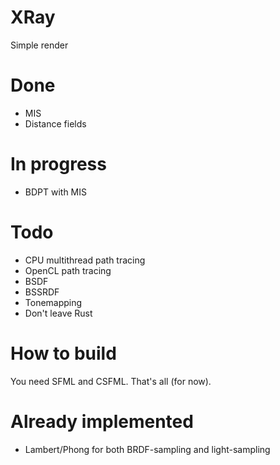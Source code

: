 # XRay
Simple render

# Done
* MIS
* Distance fields

# In progress
* BDPT with MIS

# Todo
* CPU multithread path tracing
* OpenCL path tracing
* BSDF
* BSSRDF
* Tonemapping
* Don't leave Rust

# How to build
You need SFML and CSFML. That's all (for now).

# Already implemented
* Lambert/Phong for both BRDF-sampling and light-sampling
